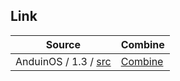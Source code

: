 

## Link

| Source | Combine |
| ------ | ------- |
| AnduinOS / 1.3 / [src](https://github.com/Anduin2017/AnduinOS/tree/1.3/src) | [Combine](https://github.com/samwhelp/anduinos-iso-builder-remix-mate/tree/main/asset/template/src) |
